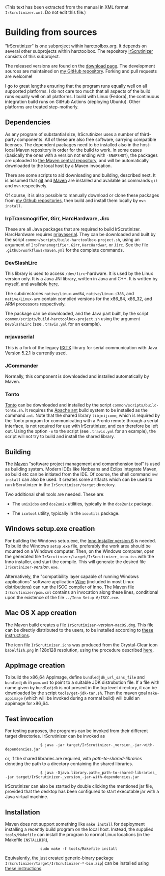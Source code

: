 (This text has been extracted from the manual in XML format `IrScrutinizer.xml`. Do not edit this file.)

# Building from sources

"IrScrutinizer" is one subproject within [harctoolbox.org](http://harctoolbox.org).
            It depends on several other subprojects within harctoolbox. The repository [IrScrutinizer](https://github.com/bengtmartensson/IrScrutinizer)
        consists
                of this subproject.

The released versions are found on the [download page](https://github.com/bengtmartensson/IrScrutinizer/releases).
                The development sources are maintained on [my GitHub repository](https://github.com/bengtmartensson/IrScrutinizer).
                Forking and pull requests are welcome!

I go to great lengths ensuring that the program runs equally well on all supported platforms.
                I do not care too much that all aspects of the build runs equally well on all platforms.
                I build with Linux (Fedora), the continuous integration build runs on GitHub Actions (deploying Ubuntu).
                Other platforms are treated step-motherly.

## Dependencies
As any program of substantial size, IrScrutinizer uses a number of third-party components.
                    All of these are also free software, carrying compatible licenses.
                    The dependent packages need to be installed also in
                    the host-local Maven repository in order for the build to work.
                    In some cases (basically the ones with a version not ending with `-SNAPSHOT`), the packages
                    are uploaded to [the Maven central repository](https://mvnrepository.com/repos/central),
                    and will be automatically downloaded to the local host by a Maven invocation.
                

There are some scripts to aid downloading and building, described next. It is assumed that
                    [git](https://git-scm.com/) and [Maven](https://maven.apache.org/)
                    are installed and available as commands `git` and `mvn` respectively.

Of course, it is also possible to manually download or clone these packages
                    from [my Github repositories](https://github.com/bengtmartensson?tab=repositories),
                    then build and install them locally by `mvn install`.

### IrpTransmogrifier, Girr, HarcHardware, Jirc
These are all Java packages that are required to build IrScrutinizer. HarcHardware requires
                        [nrjavaserial](https://github.com/NeuronRobotics/nrjavaserial).
                        They can be downloaded and built by the script `common/scripts/build-harctoolbox-project.sh`,
                        using an argument of
                        `IrpTransmogrifier`,
                        `Girr`,
                        `HarcHardwar`, or
                        `Jirc`.
                        See the file `.github/workflows/maven.yml` for the complete commands.
                    

### DevSlashLirc
This library is used to access `/dev/lirc`-hardware. It is used by the Linux version only.
                        It is a Java JNI library, written in Java and C++. It is written by myself,
                        and available [here](https://github.com/bengtmartensson/DevSlashLirc).
                    

The subdirectories `native/Linux-amd64`,
                        `native/Linux-i386`, and
                        `native/Linux-arm` contain compiled versions for the x86_64, x86_32, and ARM processors respectively.

The package can be downloaded, and the Java part built, by the script
                        `common/scripts/build-harctoolbox-project.sh` using the argument `DevSlashLirc`
                        (see `.travis.yml` for an example).

### nrjavaserial
This is a fork of the legacy [RXTX](http://rxtx.qbang.org/wiki/index.php/Main_Page) library for serial communication with Java.
                    Version 5.2.1 is currently used. 

### JCommander
Normally, this component is downloaded and installed automatically by Maven.

### Tonto
[Tonto](Glossary.html#Tonto) can be downloaded and installed by the script `common/scripts/build-tonto.sh`.
                        It requires the [Apache ant](https://ant.apache.org/) build system to be installed as the command `ant`.
                        Note that the shared library `libjnijcomm`,
                        which is required by the Tonto program for communicating with a Pronto remote through a serial interface,
                        is not required for use with IrScrutinizer, and can therefore be left out.
                        Using the option `-n` to the script (see `.travis.yml` for an example),
                        the script will not try to build and install the shared library.

## Building
The [Maven](http://maven.apache.org/index.html) "software
                    project management and comprehension tool" is used as building system.
                    Modern IDEs like Netbeans and Eclips integrate Maven, so build etc can be initiated from the IDE.
                    Of course, the shell command `mvn install` can also be used. It creates some artifacts which can
                    be used to run IrScrutinizer in the `IrScrutinizer/target` directory.

Two additional shell tools are needed. These are:



* The `unix2dos` and `dos2unix` utilities, typically in the `dos2unix` package.

* The `icotool` utility, typically in the `icoutils` package.


## Windows setup.exe creation
For building the Windows setup.exe, the [Inno Installer version 6](http://www.jrsoftware.org/download.php/is.exe)
                    is needed. To build the Windows `setup.exe` file, preferably the work area should
                    be mounted on a Windows computer. Then, on the Windows computer, open
                    the generated file `IrScrutinizer/target/IrScrutinizer_inno.iss` with
                    the Inno installer, and start the compile. This will generate the desired file
                    `IrScutinizer-`_version_`.exe`.

Alternatively, the "compatibility layer capable of running
                    Windows applications" software application [Wine](https://www.winehq.org) (included in most Linux
                    distributions) can run the ISCC compiler of Inno. The Maven file
                    `IrScrutinizer/pom.xml` contains an
                    invocation along these lines, conditional upon the existence of the file `../Inno Setup 6/ISCC.exe`.

## Mac OS X app creation
The Maven build creates a file
                    `IrScrutinizer-`_version_`-macOS.dmg`.
                    This file can be directly distributed to the users, to be installed according to
                    [these instructions](http://harctoolbox.org/IrScrutinizer.html#MacOS+app).

The icon file `IrScrutinizer.icns` was produced from the Crystal-Clear
                    icon `babelfish.png` in 128x128 resolution, using the procedure
                    described
                    [here](http://stackoverflow.com/questions/11770806/why-doesnt-icon-composer-2-4-support-the-1024x1024-size-icon-any-more).
                

## AppImage creation
To build the x86_64 AppImage, define `bundledjdk_url_sans_file`
                    and `bundledjdk` in `pom.xml` to point to a suitable JDK distrubution file.
                    If a file with name given by `bundledjdk`
                    is not present in the top level directory, it can be downloaded by the script `tools/get-jdk-tar.sh`.
                    Then the maven goal `make-appimage` (which will be invoked during a normal build) will build an appimage for x86_64.
                

## Test invocation
For testing purposes, the programs can be invoked from their different target directories.
                    IrScrutinizer can be invoked as


    
                    $ java -jar target/IrScrutinizer-_version_-jar-with-dependencies.jar
                
or, if the shared libraries are required, with _path-to-shared-libraries_ denoting the path to a directory containing
                    the shared libraries.


    
                    $ java -Djava.library.path=_path-to-shared-libraries_ -jar target/IrScrutinizer-_version_-jar-with-dependencies.jar
                
IrScrutinizer can also be started by double clicking the mentioned jar file,
                    provided that the desktop has been configured to start executable jar with a Java virtual machine.

## Installation
Maven does not support something like `make install` for deployment installing a
                    recently build program on the local host.
                    Instead, the supplied `tools/Makefile` can
                    install the program to normal Linux locations (in the Makefile `INSTALLDIR`),


    
                    sudo make -f tools/Makefile install
                
Equivalently, the just created generic-binary package
                    `IrScrutinizer/target/IrScrutinizer-*-bin.zip`) can be installed using [these instructions](http://harctoolbox.org/IrScrutinizer.html#Generic+Binary).

